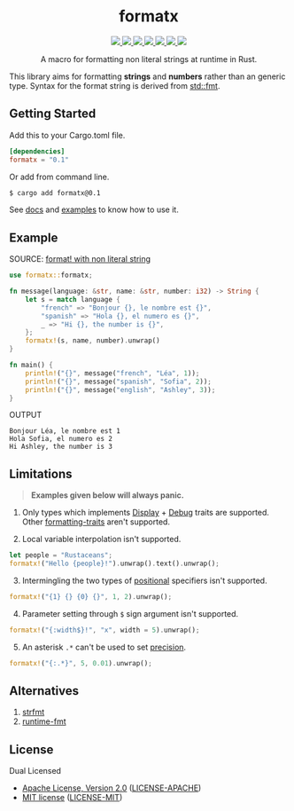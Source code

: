 <h1 align="center">formatx</h1>

<p align="center">
  <a href="https://crates.io/crates/formatx">
    <img src="https://img.shields.io/crates/d/formatx?style=flat-square">
  </a>
  <a href="https://crates.io/crates/formatx">
    <img src="https://img.shields.io/crates/v/formatx?style=flat-square">
  </a>
  <a href="https://github.com/clitic/formatx">
    <img src="https://img.shields.io/github/workflow/status/clitic/formatx/Rust?logo=github&style=flat-square">
  </a>
  <a href="https://docs.rs/formatx/latest/formatx">
    <img src="https://img.shields.io/docsrs/formatx?logo=docsdotrs&style=flat-square">
  </a>
  <a href="https://github.com/clitic/formatx#license">
    <img src="https://img.shields.io/crates/l/formatx?style=flat-square">
  </a>
  <a href="https://github.com/clitic/formatx">
    <img src="https://img.shields.io/github/repo-size/clitic/formatx?style=flat-square">
  </a>
  <a href="https://github.com/clitic/formatx">
    <img src="https://img.shields.io/tokei/lines/github/clitic/formatx?logo=github&style=flat-square">
  </a>
</p>

<p align="center">A macro for formatting non literal strings at runtime in Rust.</p>

This library aims for formatting **strings** and **numbers** rather than an generic type. Syntax for the format string is derived from [std::fmt](https://doc.rust-lang.org/std/fmt/#syntax).

## Getting Started

Add this to your Cargo.toml file.

```toml
[dependencies]
formatx = "0.1"
```

Or add from command line.

```bash
$ cargo add formatx@0.1
```

See [docs](https://docs.rs/formatx/latest/formatx) and [examples](https://github.com/clitic/formatx.rs/tree/main/examples) to 
know how to use it.

## Example

SOURCE: [format! with non literal string](https://users.rust-lang.org/t/format-with-non-literal-string/2057)

```rust
use formatx::formatx;

fn message(language: &str, name: &str, number: i32) -> String {
    let s = match language {
        "french" => "Bonjour {}, le nombre est {}",
        "spanish" => "Hola {}, el numero es {}",
        _ => "Hi {}, the number is {}",
    };
    formatx!(s, name, number).unwrap()
}

fn main() {
    println!("{}", message("french", "Léa", 1));
    println!("{}", message("spanish", "Sofia", 2));
    println!("{}", message("english", "Ashley", 3));
}
```

OUTPUT

```
Bonjour Léa, le nombre est 1
Hola Sofia, el numero es 2
Hi Ashley, the number is 3
```

## Limitations

> **Examples given below will always panic.**

1. Only types which implements [Display](https://doc.rust-lang.org/std/fmt/trait.Display.html) + [Debug](https://doc.rust-lang.org/std/fmt/trait.Debug.html) traits are supported. Other [formatting-traits](https://doc.rust-lang.org/std/fmt/#formatting-traits) aren't supported.

2. Local variable interpolation isn't supported.

```rust
let people = "Rustaceans";
formatx!("Hello {people}!").unwrap().text().unwrap();
```

3. Intermingling the two types of [positional](https://doc.rust-lang.org/std/fmt/#positional-parameters) specifiers isn't supported. 

```rust
formatx!("{1} {} {0} {}", 1, 2).unwrap();
```

4. Parameter setting through `$` sign argument isn't supported.

```rust
formatx!("{:width$}!", "x", width = 5).unwrap();
```

5. An asterisk `.*` can't be used to set [precision](https://doc.rust-lang.org/std/fmt/#precision).

```rust
formatx!("{:.*}", 5, 0.01).unwrap();
```

## Alternatives

1. [strfmt](https://github.com/vitiral/strfmt)
2. [runtime-fmt](https://github.com/SpaceManiac/runtime-fmt)

## License

Dual Licensed

- [Apache License, Version 2.0](https://www.apache.org/licenses/LICENSE-2.0) ([LICENSE-APACHE](LICENSE-APACHE))
- [MIT license](https://opensource.org/licenses/MIT) ([LICENSE-MIT](LICENSE-MIT))
